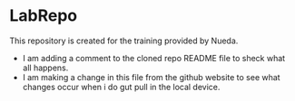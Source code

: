 # LabRepo
This repository is created for the training provided by Nueda.
- I am adding a comment to the cloned repo README file to sheck what all happens.
- I am making a change in this file from the github website to see what changes occur when i do gut pull in the local device.
